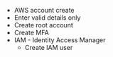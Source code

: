  -  AWS account create
 - Enter valid details only
 - Create root account
 - Create MFA
 - IAM  - Identity Access Manager
	 - Create IAM user 

<!--stackedit_data:
eyJoaXN0b3J5IjpbLTExNTMzNjQxOTYsODk0MDcwOTgwXX0=
-->